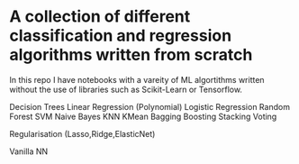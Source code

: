 # A collection of different classification and regression algorithms written from scratch 

In this repo I have notebooks with a vareity of ML algortithms written without the use of libraries such as Scikit-Learn or Tensorflow.

Decision Trees
Linear Regression (Polynomial)
Logistic Regression
Random Forest
SVM
Naive Bayes
KNN
KMean
Bagging
Boosting
Stacking
Voting


Regularisation (Lasso,Ridge,ElasticNet)

Vanilla NN